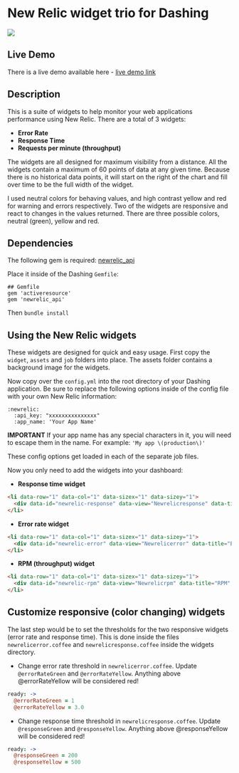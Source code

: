 # New Relic widget trio for Dashing

![](http://i.imgur.com/zVRlm77.gif?1)

## Live Demo

There is a live demo available here - [live demo link](http://widget.iamnayr.com:3000/sample)

## Description

This is a suite of widgets to help monitor your web applications performance using New Relic.  There are a total of 3 widgets:

* **Error Rate**
* **Response Time**
* **Requests per minute (throughput)**

The widgets are all designed for maximum visibility from a distance. All the widgets contain a maximum of 60 points of data at any given time. Because there is no historical data points, it will start on the right of the chart and fill over time to be the full width of the widget.  

I used neutral colors for behaving values, and high contrast yellow and red for warning and errors respectively. Two of the widgets are responsive and react to changes in the values returned.  There are three possible colors, neutral (green), yellow and red.

## Dependencies

The following gem is required:
[newrelic_api](https://github.com/newrelic/newrelic_api)

Place it inside of the Dashing `Gemfile`:

```
## Gemfile
gem 'activeresource'
gem 'newrelic_api'
```

Then `bundle install`

## Using the New Relic widgets

These widgets are designed for quick and easy usage.  First copy the `widget`, `assets` and `job` folders into place.  The assets folder contains a background image for the widgets. 

Now copy over the `config.yml` into the root directory of your Dashing application.  Be sure to replace the following options inside of the config file with your own New Relic information:

```
:newrelic:
  :api_key: "xxxxxxxxxxxxxxx"
  :app_name: 'Your App Name'
```

**IMPORTANT** If your app name has any special characters in it, you will need to escape them in the name.  For example: `'My app \(production\)'`

These config options get loaded in each of the separate job files.

Now you only need to add the widgets into your dashboard:

* **Response time widget**
```html
<li data-row="1" data-col="1" data-sizex="1" data-sizey="1">
  <div data-id="newrelic-response" data-view="Newrelicresponse" data-title="Response time" ></div>
</li>
```

* **Error rate widget**
```html
<li data-row="1" data-col="1" data-sizex="1" data-sizey="1">
  <div data-id="newrelic-error" data-view="Newrelicerror" data-title="Error rate" ></div>
</li>
```

* **RPM (throughput) widget**
```html
<li data-row="1" data-col="1" data-sizex="1" data-sizey="1">
  <div data-id="newrelic-rpm" data-view="Newrelicrpm" data-title="RPM" ></div>
</li>
```

## Customize responsive (color changing) widgets

The last step would be to set the thresholds for the two responsive widgets (error rate and response time).  This is done inside the files `newrelicerror.coffee` and `newrelicresponse.coffee` inside the widgets directory.

* Change error rate threshold in `newrelicerror.coffee`. Update `@errorRateGreen` and `@errorRateYellow`.  Anything above @errorRateYellow will be considered red!
```coffeescript
ready: ->
  @errorRateGreen = 1
  @errorRateYellow = 3.0
```

* Change response time threshold in `newrelicresponse.coffee`. Update `@responseGreen` and `@responseYellow`.  Anything above @responseYellow will be considered red!
```coffeescript
ready: ->
  @responseGreen = 200
  @responseYellow = 500
```
